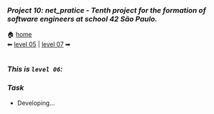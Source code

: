### _Project 10: net_pratice - Tenth project for the formation of software engineers at school 42 São Paulo._

🏠 [home](https://github.com/Vinicius-Santoro/42-formation-lvl2-10.net_pratice)<br>
⬅ [level 05](https://github.com/Vinicius-Santoro/42-formation-lvl2-10.net_pratice/blob/main/readmes/level05.md) | [level 07](https://github.com/Vinicius-Santoro/42-formation-lvl2-10.net_pratice/blob/main/readmes/level07.md) ➡
<h1></h1>

### _This is `level 06`:_

### _Task_
- Developing...

